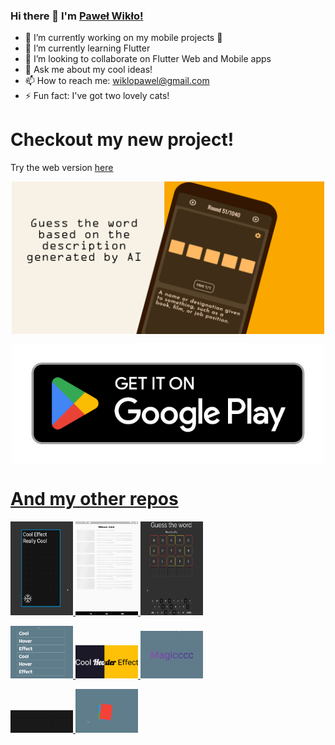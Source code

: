 ### Hi there 👋  I'm [Paweł Wikło!](https://github.com/pawelwiklo)

- 🔭 I’m currently working on my mobile projects 📱
- 🌱 I’m currently learning Flutter
- 👯 I’m looking to collaborate on Flutter Web and Mobile apps
- 💬 Ask me about my cool ideas!
- 📫 How to reach me: wiklopawel@gmail.com
- ⚡ Fun fact: I've got two lovely cats!

# Checkout my new project!

Try the web version [here](https://pawelwiklo.github.io/AI-Word-Guess-Web-Demo/)

<p align="center">
<a href="https://play.google.com/store/apps/details?id=com.pawik.word_game">
 <img align="center" alt="keystrokes" src="https://raw.githubusercontent.com/pawelwiklo/AI-Word-Guess-Web-Demo/main/assets/feature_panel_en.png" width="500" />
 </p>
<p align="center">
<a href="https://play.google.com/store/apps/details?id=com.pawik.word_game">
 <img align="center" alt="keystrokes" src="https://raw.githubusercontent.com/pawelwiklo/AI-Word-Guess-Web-Demo/main/assets/google-play-badge.png" width="500"  />
 </p>
 
# And my other repos
 
 <p>
  <img src="https://raw.githubusercontent.com/pawelwiklo/twitch_hover_effect/master/gifs/twitch.gif" width="100" height="150" />
  <img src="https://raw.githubusercontent.com/pawelwiklo/loading_effect/master/gifs/loading_1.gif" width="100" height="150"/>
  <img src="https://raw.githubusercontent.com/pawelwiklo/guess-the-word/main/gifs/1.gif" width="100" height="150"/>
</p>
 
 
<p>
  <img src="https://raw.githubusercontent.com/pawelwiklo/gradient_hover_effect/master/gifs/hover_effect_list.gif" width="100" />
  <img src="https://raw.githubusercontent.com/pawelwiklo/header_effect/master/gifs/header.gif" width="100" /> 
  <img src="https://raw.githubusercontent.com/pawelwiklo/magic_text_effect/master/gifs/magic.gif" width="100"/>
</p>

 
<p>
 <img src="https://raw.githubusercontent.com/pawelwiklo/light_under_mouse_on_container_effect/master/gifs/light_hover.gif" width="100" />
 <img src="https://raw.githubusercontent.com/pawelwiklo/kippo_hover_card_effect/master/gifs/cards_hover.gif" width="100" /> 
</p>


